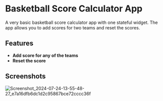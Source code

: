 # Basketball Score Calculator App

A very basic basketball score calculator app with one stateful widget. The app allows you to add scores for two teams and reset the scores.

## Features

- **Add score for any of the teams**
- **Reset the score**

## Screenshots

![Screenshot_2024-07-24-13-55-48-27_e7a16dfb6dc1d2c95867bce72cccc36f](https://github.com/user-attachments/assets/6ccff50e-9c55-494d-bce1-ab2eacf7bfdf)
